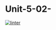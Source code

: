 # Unit-5-02-
 [![linter](https://github.com/Tanush-gautam/Unit-5-02-/workflows/linter/badge.svg)](https://github.com/marketplace/actions/super-linter)

